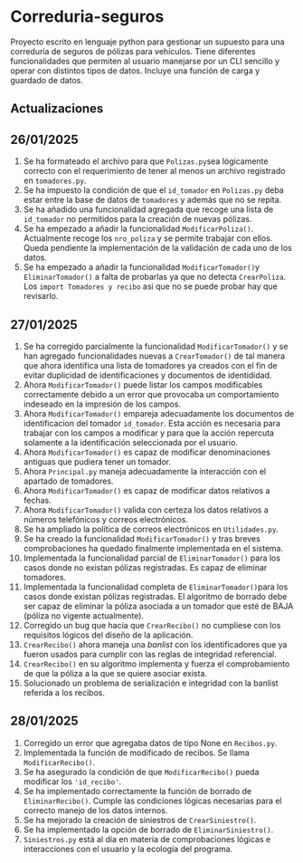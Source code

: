 # Correduria-seguros
Proyecto escrito en lenguaje python para gestionar un supuesto para una correduría de seguros de pólizas para vehículos.
Tiene diferentes funcionalidades que permiten al usuario manejarse por un CLI sencillo y operar con distintos tipos de datos.
Incluye una función de carga y guardado de datos.


## Actualizaciones

## 26/01/2025
1. Se ha formateado el archivo para que `Polizas.py`sea lógicamente correcto con el requerimiento de tener al menos un archivo registrado 
en `tomadores.py`. 
2. Se ha impuesto la condición de que el `id_tomador` en `Polizas.py` deba estar entre la base de datos de `tomadores` y además que no se repita. 
3. Se ha añadido una funcionalidad agregada que recoge una lista de `id_tomador` no permitidos para la creación de nuevas pólizas.
4. Se ha empezado a añadir la funcionalidad `ModificarPoliza()`. Actualmente recoge los `nro_poliza` y se permite trabajar con ellos. Queda
pendiente la implementación de la validación de cada uno de los datos.
5. Se ha empezado a añadir la funcionalidad `ModificarTomador()`y `EliminarTomador()` a falta de probarlas ya que no detecta `CrearPoliza`. Los `import Tomadores y recibo` asi que no se puede probar hay que revisarlo.

## 27/01/2025
1. Se ha corregido parcialmente la funcionalidad `ModificarTomador()` y se han agregado funcionalidades nuevas a `CrearTomador()` de tal manera que ahora identifica una lista de tomadores ya creados con el fin de evitar duplicidad de identificaciones y documentos de identididad. 
2. Ahora `ModificarTomador()` puede listar los campos modificables correctamente debido a un error que provocaba un comportamiento indeseado en la impresión de los campos. 
3. Ahora `ModificarTomador()` empareja adecuadamente los documentos de identificacion del tomador `id_tomador`. Esta acción es necesaria para trabajar con los campos a modificar y para que la acción repercuta solamente a la identificación seleccionada por el usuario. 
4. Ahora `ModificarTomador()` es capaz de modificar denominaciones antiguas que pudiera tener un tomador.
5. Ahora `Principal.py` maneja adecuadamente la interacción con el apartado de tomadores.
6. Ahora `ModificarTomador()` es capaz de modificar datos relativos a fechas.
7. Ahora `ModificarTomador()` valida con certeza los datos relativos a números telefónicos y correos electrónicos.
8. Se ha ampliado la política de correos electrónicos en `Utilidades.py`.
9. Se ha creado la funcionalidad `ModificarTomador()` y tras breves comprobaciones ha quedado finalmente implementada en el sistema.
10. Implementada la funcionalidad parcial de `EliminarTomador()` para los casos donde no existan pólizas registradas. Es capaz de eliminar tomadores.
11. Implementada la funcionalidad completa de `EliminarTomador()`para los casos donde existan pólizas registradas. El algoritmo de borrado debe ser capaz de eliminar la póliza asociada a un tomador que esté de BAJA (póliza no vigente actualmente).
12. Corregido un bug que hacía que `CrearRecibo()` no cumpliese con los requisitos lógicos del diseño de la aplicación.
13. `CrearRecibo()` ahora maneja una <i>banlist</i> con los identificadores que ya fueron usados para cumplir con las reglas de integridad referencial.
14. `CrearRecibo()` en su algoritmo implementa y fuerza el comprobamiento de que la póliza a la que se quiere asociar exista. 
15. Solucionado un problema de serialización e integridad con la banlist referida a los recibos.
## 28/01/2025
1. Corregido un error que agregaba datos de tipo None en `Recibos.py`. 
2. Implementada la función de modificado de recibos. Se llama `ModificarRecibo()`.
3. Se ha asegurado la condición de que `ModificarRecibo()` pueda modificar los `'id_recibo'`. 
4. Se ha implementado correctamente la función de borrado de `EliminarRecibo()`. Cumple las condiciones lógicas necesarias para el correcto manejo de los datos internos.
5. Se ha mejorado la creación de siniestros de `CrearSiniestro()`.
6. Se ha implementado la opción de borrado de `EliminarSiniestro()`. 
7. `Siniestros.py` está al día en materia de comprobaciones lógicas e interacciones con el usuario y la ecología del programa.

